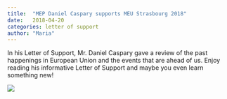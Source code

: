```yaml
---
title:  "MEP Daniel Caspary supports MEU Strasbourg 2018"
date:   2018-04-20
categories: letter of support
author: "Maria"
---
```

In his Letter of Support, Mr. Daniel Caspary gave a review of the past happenings 
in European Union and the events that are ahead of us. 
Enjoy reading his informative Letter of Support and maybe you even learn something new!

![](https://drive.google.com/file/d/1kQxDzWULb_eXE6gNWFAiwD_yIZMox5bf/view?usp=sharing)

